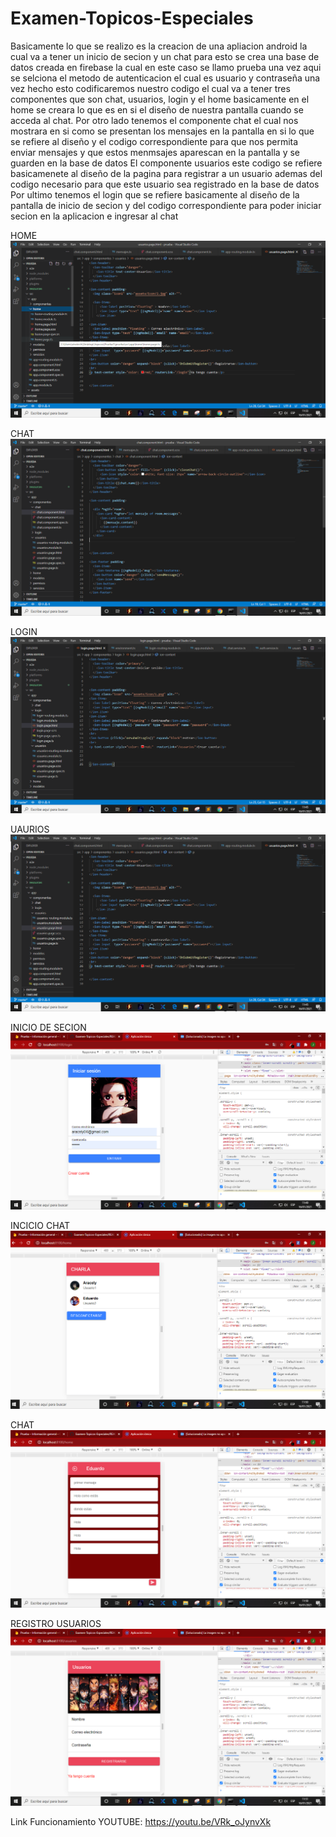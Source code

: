 # Examen-Topicos-Especiales
Basicamente lo que se realizo es la creacion de una apliacion android la cual va a tener
un inicio de secion y un chat para esto se crea una base de datos creada en firebase la 
cual en este caso se llamo prueba una vez aqui se selciona el metodo de autenticacion el cual es usuario y 
contraseña una vez hecho esto codificaremos nuestro codigo el cual va a tener tres componentes que son 
chat, usuarios, login y el home basicamente en el home se creara lo que es en si el diseño de nuestra pantalla 
cuando se acceda al chat.
Por otro lado tenemos el componente chat el cual nos mostrara en si como se presentan los mensajes en la pantalla
en si lo que se refiere al diseño y el codigo correspondiente para que nos permita enviar mensajes y que estos menmsajes 
aparescan en la pantalla y se guarden en la base de datos
El componente usuarios este codigo se refiere basicamenete al diseño de la pagina para registrar a un usuario ademas del codigo
necesario para que este usuario sea registrado en la base de datos
Por ultimo tenemos el login que se refiere basicamente al diseño de la pantalla de inicio de secion y del codigo correspondiente para poder iniciar secion en la aplicacion e 
ingresar al chat

HOME
![ScreenShot](https://github.com/JeffersonCaiza/Examen-Topicos-Especiales/blob/master/image.png?raw=true)

CHAT
![ScreenShot](https://github.com/JeffersonCaiza/Examen-Topicos-Especiales/blob/master/image2.PNG?raw=true)

LOGIN
![ScreenShot](https://github.com/JeffersonCaiza/Examen-Topicos-Especiales/blob/master/image3.PNG?raw=true)

UAURIOS
![ScreenShot](https://github.com/JeffersonCaiza/Examen-Topicos-Especiales/blob/master/image4.PNG?raw=true)


INICIO DE SECION
![ScreenShot](https://github.com/JeffersonCaiza/Examen-Topicos-Especiales/blob/master/image5.PNG?raw=true)


INCICIO CHAT
![ScreenShot](https://github.com/JeffersonCaiza/Examen-Topicos-Especiales/blob/master/image6.PNG?raw=true)

CHAT
![ScreenShot](https://github.com/JeffersonCaiza/Examen-Topicos-Especiales/blob/master/image7.PNG?raw=true)


REGISTRO USUARIOS
![ScreenShot](https://github.com/JeffersonCaiza/Examen-Topicos-Especiales/blob/master/image8.PNG?raw=true)


Link Funcionamiento YOUTUBE:
https://youtu.be/VRk_oJynvXk
